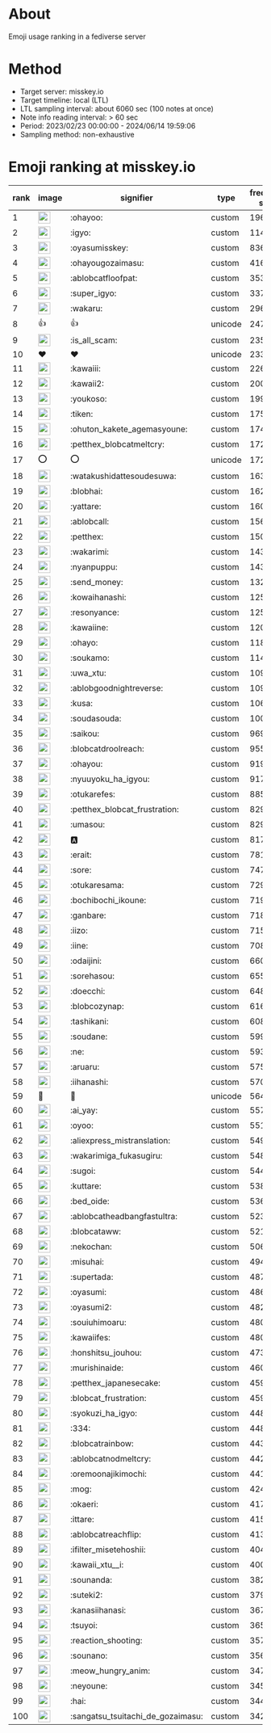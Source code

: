 # About
Emoji usage ranking in a fediverse server

# Method
- Target server: misskey.io
- Target timeline: local (LTL)
- LTL sampling interval: about 6060 sec (100 notes at once)
- Note info reading interval: > 60 sec
- Period: 2023/02/23 00:00:00 - 2024/06/14 19:59:06 
- Sampling method: non-exhaustive

# Emoji ranking at misskey.io

|rank|image|signifier|type|frequency score|
|----|----|----|----|----|
|1|<img height="24" src="https://misskey.io/emoji/ohayoo.webp">|:ohayoo:|custom|196025|
|2|<img height="24" src="https://misskey.io/emoji/igyo.webp">|:igyo:|custom|114915|
|3|<img height="24" src="https://misskey.io/emoji/oyasumisskey.webp">|:oyasumisskey:|custom|83622|
|4|<img height="24" src="https://misskey.io/emoji/ohayougozaimasu.webp">|:ohayougozaimasu:|custom|41671|
|5|<img height="24" src="https://misskey.io/emoji/ablobcatfloofpat.webp">|:ablobcatfloofpat:|custom|35389|
|6|<img height="24" src="https://misskey.io/emoji/super_igyo.webp">|:super_igyo:|custom|33721|
|7|<img height="24" src="https://misskey.io/emoji/wakaru.webp">|:wakaru:|custom|29678|
|8|👍|👍|unicode|24783|
|9|<img height="24" src="https://misskey.io/emoji/is_all_scam.webp">|:is_all_scam:|custom|23555|
|10|❤|❤|unicode|23366|
|11|<img height="24" src="https://misskey.io/emoji/kawaiii.webp">|:kawaiii:|custom|22641|
|12|<img height="24" src="https://misskey.io/emoji/kawaii2.webp">|:kawaii2:|custom|20083|
|13|<img height="24" src="https://misskey.io/emoji/youkoso.webp">|:youkoso:|custom|19954|
|14|<img height="24" src="https://misskey.io/emoji/tiken.webp">|:tiken:|custom|17535|
|15|<img height="24" src="https://misskey.io/emoji/ohuton_kakete_agemasyoune.webp">|:ohuton_kakete_agemasyoune:|custom|17447|
|16|<img height="24" src="https://misskey.io/emoji/petthex_blobcatmeltcry.webp">|:petthex_blobcatmeltcry:|custom|17298|
|17|⭕|⭕|unicode|17242|
|18|<img height="24" src="https://misskey.io/emoji/watakushidattesoudesuwa.webp">|:watakushidattesoudesuwa:|custom|16344|
|19|<img height="24" src="https://misskey.io/emoji/blobhai.webp">|:blobhai:|custom|16237|
|20|<img height="24" src="https://misskey.io/emoji/yattare.webp">|:yattare:|custom|16059|
|21|<img height="24" src="https://misskey.io/emoji/ablobcall.webp">|:ablobcall:|custom|15617|
|22|<img height="24" src="https://misskey.io/emoji/petthex.webp">|:petthex:|custom|15023|
|23|<img height="24" src="https://misskey.io/emoji/wakarimi.webp">|:wakarimi:|custom|14395|
|24|<img height="24" src="https://misskey.io/emoji/nyanpuppu.webp">|:nyanpuppu:|custom|14377|
|25|<img height="24" src="https://misskey.io/emoji/send_money.webp">|:send_money:|custom|13293|
|26|<img height="24" src="https://misskey.io/emoji/kowaihanashi.webp">|:kowaihanashi:|custom|12573|
|27|<img height="24" src="https://misskey.io/emoji/resonyance.webp">|:resonyance:|custom|12571|
|28|<img height="24" src="https://misskey.io/emoji/kawaiine.webp">|:kawaiine:|custom|12027|
|29|<img height="24" src="https://misskey.io/emoji/ohayo.webp">|:ohayo:|custom|11831|
|30|<img height="24" src="https://misskey.io/emoji/soukamo.webp">|:soukamo:|custom|11412|
|31|<img height="24" src="https://misskey.io/emoji/uwa_xtu.webp">|:uwa_xtu:|custom|10984|
|32|<img height="24" src="https://misskey.io/emoji/ablobgoodnightreverse.webp">|:ablobgoodnightreverse:|custom|10904|
|33|<img height="24" src="https://misskey.io/emoji/kusa.webp">|:kusa:|custom|10660|
|34|<img height="24" src="https://misskey.io/emoji/soudasouda.webp">|:soudasouda:|custom|10029|
|35|<img height="24" src="https://misskey.io/emoji/saikou.webp">|:saikou:|custom|9697|
|36|<img height="24" src="https://misskey.io/emoji/blobcatdroolreach.webp">|:blobcatdroolreach:|custom|9550|
|37|<img height="24" src="https://misskey.io/emoji/ohayou.webp">|:ohayou:|custom|9190|
|38|<img height="24" src="https://misskey.io/emoji/nyuuyoku_ha_igyou.webp">|:nyuuyoku_ha_igyou:|custom|9178|
|39|<img height="24" src="https://misskey.io/emoji/otukarefes.webp">|:otukarefes:|custom|8852|
|40|<img height="24" src="https://misskey.io/emoji/petthex_blobcat_frustration.webp">|:petthex_blobcat_frustration:|custom|8298|
|41|<img height="24" src="https://misskey.io/emoji/umasou.webp">|:umasou:|custom|8291|
|42|<img height="24" src="https://misskey.io/emoji/a.webp">|:a:|custom|8176|
|43|<img height="24" src="https://misskey.io/emoji/erait.webp">|:erait:|custom|7814|
|44|<img height="24" src="https://misskey.io/emoji/sore.webp">|:sore:|custom|7470|
|45|<img height="24" src="https://misskey.io/emoji/otukaresama.webp">|:otukaresama:|custom|7294|
|46|<img height="24" src="https://misskey.io/emoji/bochibochi_ikoune.webp">|:bochibochi_ikoune:|custom|7193|
|47|<img height="24" src="https://misskey.io/emoji/ganbare.webp">|:ganbare:|custom|7180|
|48|<img height="24" src="https://misskey.io/emoji/iizo.webp">|:iizo:|custom|7159|
|49|<img height="24" src="https://misskey.io/emoji/iine.webp">|:iine:|custom|7086|
|50|<img height="24" src="https://misskey.io/emoji/odaijini.webp">|:odaijini:|custom|6601|
|51|<img height="24" src="https://misskey.io/emoji/sorehasou.webp">|:sorehasou:|custom|6552|
|52|<img height="24" src="https://misskey.io/emoji/doecchi.webp">|:doecchi:|custom|6482|
|53|<img height="24" src="https://misskey.io/emoji/blobcozynap.webp">|:blobcozynap:|custom|6163|
|54|<img height="24" src="https://misskey.io/emoji/tashikani.webp">|:tashikani:|custom|6081|
|55|<img height="24" src="https://misskey.io/emoji/soudane.webp">|:soudane:|custom|5999|
|56|<img height="24" src="https://misskey.io/emoji/ne.webp">|:ne:|custom|5936|
|57|<img height="24" src="https://misskey.io/emoji/aruaru.webp">|:aruaru:|custom|5759|
|58|<img height="24" src="https://misskey.io/emoji/iihanashi.webp">|:iihanashi:|custom|5709|
|59|🎉|🎉|unicode|5641|
|60|<img height="24" src="https://misskey.io/emoji/ai_yay.webp">|:ai_yay:|custom|5576|
|61|<img height="24" src="https://misskey.io/emoji/oyoo.webp">|:oyoo:|custom|5511|
|62|<img height="24" src="https://misskey.io/emoji/aliexpress_mistranslation.webp">|:aliexpress_mistranslation:|custom|5497|
|63|<img height="24" src="https://misskey.io/emoji/wakarimiga_fukasugiru.webp">|:wakarimiga_fukasugiru:|custom|5488|
|64|<img height="24" src="https://misskey.io/emoji/sugoi.webp">|:sugoi:|custom|5440|
|65|<img height="24" src="https://misskey.io/emoji/kuttare.webp">|:kuttare:|custom|5380|
|66|<img height="24" src="https://misskey.io/emoji/bed_oide.webp">|:bed_oide:|custom|5362|
|67|<img height="24" src="https://misskey.io/emoji/ablobcatheadbangfastultra.webp">|:ablobcatheadbangfastultra:|custom|5232|
|68|<img height="24" src="https://misskey.io/emoji/blobcataww.webp">|:blobcataww:|custom|5215|
|69|<img height="24" src="https://misskey.io/emoji/nekochan.webp">|:nekochan:|custom|5069|
|70|<img height="24" src="https://misskey.io/emoji/misuhai.webp">|:misuhai:|custom|4940|
|71|<img height="24" src="https://misskey.io/emoji/supertada.webp">|:supertada:|custom|4873|
|72|<img height="24" src="https://misskey.io/emoji/oyasumi.webp">|:oyasumi:|custom|4866|
|73|<img height="24" src="https://misskey.io/emoji/oyasumi2.webp">|:oyasumi2:|custom|4822|
|74|<img height="24" src="https://misskey.io/emoji/souiuhimoaru.webp">|:souiuhimoaru:|custom|4808|
|75|<img height="24" src="https://misskey.io/emoji/kawaiifes.webp">|:kawaiifes:|custom|4802|
|76|<img height="24" src="https://misskey.io/emoji/honshitsu_jouhou.webp">|:honshitsu_jouhou:|custom|4733|
|77|<img height="24" src="https://misskey.io/emoji/murishinaide.webp">|:murishinaide:|custom|4603|
|78|<img height="24" src="https://misskey.io/emoji/petthex_japanesecake.webp">|:petthex_japanesecake:|custom|4597|
|79|<img height="24" src="https://misskey.io/emoji/blobcat_frustration.webp">|:blobcat_frustration:|custom|4595|
|80|<img height="24" src="https://misskey.io/emoji/syokuzi_ha_igyo.webp">|:syokuzi_ha_igyo:|custom|4488|
|81|<img height="24" src="https://misskey.io/emoji/334.webp">|:334:|custom|4485|
|82|<img height="24" src="https://misskey.io/emoji/blobcatrainbow.webp">|:blobcatrainbow:|custom|4437|
|83|<img height="24" src="https://misskey.io/emoji/ablobcatnodmeltcry.webp">|:ablobcatnodmeltcry:|custom|4425|
|84|<img height="24" src="https://misskey.io/emoji/oremoonajikimochi.webp">|:oremoonajikimochi:|custom|4419|
|85|<img height="24" src="https://misskey.io/emoji/mog.webp">|:mog:|custom|4248|
|86|<img height="24" src="https://misskey.io/emoji/okaeri.webp">|:okaeri:|custom|4174|
|87|<img height="24" src="https://misskey.io/emoji/ittare.webp">|:ittare:|custom|4155|
|88|<img height="24" src="https://misskey.io/emoji/ablobcatreachflip.webp">|:ablobcatreachflip:|custom|4131|
|89|<img height="24" src="https://misskey.io/emoji/ifilter_misetehoshii.webp">|:ifilter_misetehoshii:|custom|4047|
|90|<img height="24" src="https://misskey.io/emoji/kawaii_xtu__i.webp">|:kawaii_xtu__i:|custom|4005|
|91|<img height="24" src="https://misskey.io/emoji/sounanda.webp">|:sounanda:|custom|3820|
|92|<img height="24" src="https://misskey.io/emoji/suteki2.webp">|:suteki2:|custom|3797|
|93|<img height="24" src="https://misskey.io/emoji/kanasiihanasi.webp">|:kanasiihanasi:|custom|3678|
|94|<img height="24" src="https://misskey.io/emoji/tsuyoi.webp">|:tsuyoi:|custom|3652|
|95|<img height="24" src="https://misskey.io/emoji/reaction_shooting.webp">|:reaction_shooting:|custom|3575|
|96|<img height="24" src="https://misskey.io/emoji/sounano.webp">|:sounano:|custom|3566|
|97|<img height="24" src="https://misskey.io/emoji/meow_hungry_anim.webp">|:meow_hungry_anim:|custom|3474|
|98|<img height="24" src="https://misskey.io/emoji/neyoune.webp">|:neyoune:|custom|3456|
|99|<img height="24" src="https://misskey.io/emoji/hai.webp">|:hai:|custom|3447|
|100|<img height="24" src="https://misskey.io/emoji/sangatsu_tsuitachi_de_gozaimasu.webp">|:sangatsu_tsuitachi_de_gozaimasu:|custom|3428|

